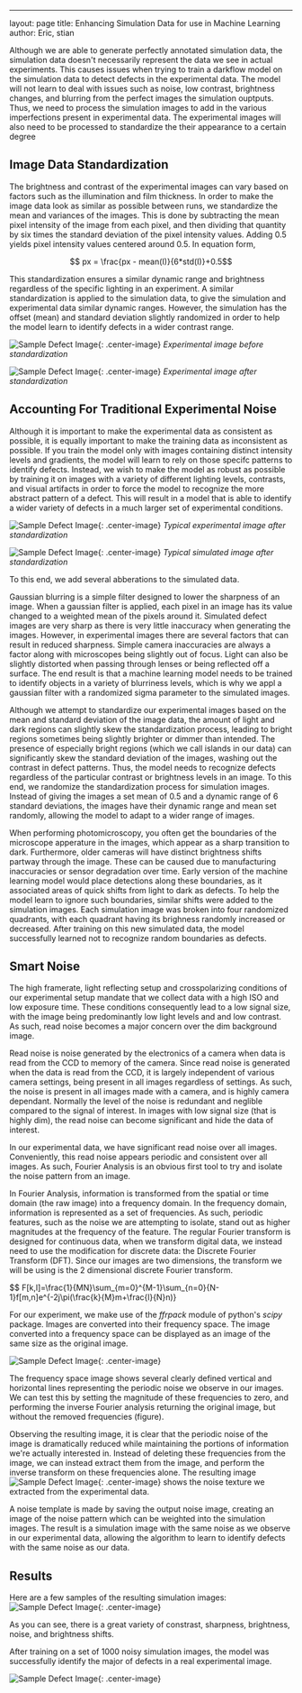 ---
layout: page
title: Enhancing Simulation Data for use in Machine Learning
author: Eric, stian

Although we are able to generate perfectly annotated simulation data, the simulation data doesn't necessarily represent the data we see in actual experiments. This causes issues when trying to train a darkflow model on the simulation data to detect defects in the experimental data. The model will not learn to deal with issues such as noise, low contrast, brightness changes, and blurring from the perfect images the simulation ouptputs. Thus, we need to process the simulation images to add in the various imperfections present in experimental data. The experimental images will also need to be processed to standardize the their appearance to a certain degree

## Image Data Standardization

The brightness and contrast of the experimental images can vary based on factors such as the illumination and film thickness. In order to make the image data look as similar as possible between runs, we standardize the mean and variances of the images. This is done by subtracting the mean pixel intensity of the image from each pixel, and then dividing that quantity by six times the standard deviation of the pixel intensity values. Adding 0.5 yields  pixel intensity values centered around 0.5. In equation form,

$$ px = \frac{px - mean(I)}{6*std(I)}+0.5$$

This standardization ensures a similar dynamic range and brightness regardless of the specific lighting in an experiment. A similar standardization is applied to the simulation data, to give the simulation and experimental data similar dynamic ranges. However, the simulation has the offset (mean) and standard deviation slightly randomized in order to help the model learn to identify defects in a wider contrast  range.

![Sample Defect Image ](/assets/images/2019-06-04_s2_5900RAW.tif "Sample Defect Image"){: .center-image}
*Experimental image before standardization*

![Sample Defect Image ](/assets/images/2019-06-04_s2_5900.tif "Sample Defect Image"){: .center-image}
*Experimental image after standardization*


## Accounting For Traditional Experimental Noise

Although it is important to make the experimental data as consistent as possible, it is equally important to make the training data as inconsistent as possible. If you train the model only with images containing distinct intensity levels and gradients, the model will learn to rely on those specifc patterns to identify defects. Instead, we wish to make the model as robust as possible by training it on images with a variety of different lighting levels, contrasts, and visual artifacts in order to force the model to recognize the more abstract pattern of a defect. This will result in a model that is able to identify a wider variety of defects in a much larger set of experimental conditions.

![Sample Defect Image ](/assets/images/2019-06-04_s2_5900.tif "Sample Defect Image"){: .center-image}
*Typical experimental image after standardization*

![Sample Defect Image ](/assets/images/161311_defect12.jpg "Sample Defect Image"){: .center-image}
*Typical simulated image after standardization*

To this end, we add several abberations to the simulated data.

Gaussian blurring is a simple filter designed to lower the sharpness of an image. When a gaussian filter is applied, each pixel in an image has its value changed to a weighted mean of the pixels around it. Simulated defect images are very sharp as there is very little inaccuracy when generating the images. However, in experimental images there are several factors that can result in reduced sharpness. Simple camera inaccuracies are always a factor along with microscopes being slightly out of focus. Light can also be slightly distorted when passing through lenses or being reflected off a surface. The end result is that a machine learning model needs to be trained to identify objects in a variety of blurriness levels, which is why we appl a  gaussian filter with a randomized sigma parameter to the simulated images.

Although we attempt to standardize our experimental images based on the mean and standard deviation of the image data, the amount of light and dark regions can slightly skew the standardization process, leading to bright regions sometimes being slightly brighter or dimmer than intended. The presence of especially bright regions (which we call islands in our data) can significantly skew the standard deviation of the images, washing out the contrast in defect patterns. Thus, the model needs to recognize defects regardless of the particular contrast or brightness levels in an image. To this end, we randomize the standardization process for simulation images. Instead of giving the images a set mean of 0.5 and a dynamic range of 6 standard deviations, the images have their dynamic range and mean set randomly, allowing the model to adapt to a wider range of images.

When performing photomicroscopy, you often get the boundaries of the microscope apperature in the images, which appear as a sharp transition to dark. Furthermore, older cameras will have distinct brightness shifts partway through the image. These can be caused due to manufacturing inaccuracies or sensor degradation over time. Early version of the machine learning model would place detections along these boundaries, as it associated  areas of quick shifts from light to dark as defects. To help the model learn to ignore such boundaries, similar shifts were added to the simulation images. Each simulation image was broken into four randomized quadrants, with each quadrant having its brighness randomly increased or decreased. After training on this new simulated data, the model successfully learned not to recognize random boundaries as defects.

## Smart Noise

The high framerate, light reflecting setup and crosspolarizing conditions of our experimental setup mandate that we collect data with a high ISO and low exposure time. These conditions consequently lead to a low signal size, with the image being predominantly low light levels and and low contrast. As such, read noise becomes a major concern over the dim background image.

Read noise is noise generated by the electronics of a camera when data is read from the CCD to memory of the camera. Since read noise is generated when the data is read from the CCD, it is largely independent of various camera settings, being present in all images regardless of settings. As such, the noise is present in all images made with a camera, and is highly camera dependant. Normally the level of the noise is redundant and neglible compared to the signal of interest. In images with low signal size (that is highly dim), the read noise can become significant and hide the data of interest.

In our experimental data, we have significant read noise over all images. Conveniently, this read noise appears periodic and consistent over all images. As such, Fourier Analysis is an obvious first tool to try and isolate the noise pattern from an image.

In Fourier Analysis, information is transformed from the spatial or time domain (the raw image) into a frequency domain. In the frequency domain, information is represented as a set of frequencies. As such, periodic features, such as the noise we are attempting to isolate, stand out as higher magnitudes at the frequency of the feature. The regular Fourier transform is designed for continuous data, when we transform digital data, we instead need to use the modification for discrete data: the Discrete Fourier Transform (DFT). Since our images are two dimensions, the transform we will be using is the 2 dimensional discrete Fourier transform.

$$ F[k,l]=\frac{1}{MN}\sum_{m=0}^{M-1}\sum_{n=0}{N-1}f[m,n]e^{-2j\pi(\frac{k}{M}m+\frac{l}{N}n)}

For our experiment, we make use of the *ffrpack* module of python's *scipy* package. Images are converted into their frequency space. The image converted into a frequency space can be displayed as an image of the same size as the original image.

![Sample Defect Image ](/assets/images/fourierCrop.png "Sample Defect Image"){: .center-image}

The frequency space image shows several clearly defined vertical and horizontal lines representing the periodic noise we observe in our images. We can test this by setting the magnitude of these frequencies to zero, and performing the inverse Fourier analysis returning the original image, but without the removed frequencies (figure).

Observing the resulting image, it is clear that the periodic noise of the image is dramatically reduced while maintaining the portions of information we're actually interested in. Instead of deleting these frequencies from the image, we can instead extract them from the image, and perform the inverse transform on these frequencies alone. The resulting image 
![Sample Defect Image ](/assets/images/noise1.jpg "Sample Defect Image"){: .center-image}
shows the noise texture we extracted from the experimental data.

A noise template is made by saving the output noise image, creating an image of the noise pattern which can be weighted into the simulation images. The result is a simulation image with the same noise as we observe in our experimental data, allowing the algorithm to learn to identify defects with the same noise as our data.

## Results

Here are a few samples of the resulting simulation images:
![Sample Defect Image ](/assets/images/fourSim.png "Sample Defect Image"){: .center-image}

As you can see, there is a great variety of constrast, sharpness, brightness, noise, and brightness shifts. 

After training on a set of 1000 noisy simulation images, the model was successfully identify the major of defects in a real experimental image.

![Sample Defect Image ](/assets/images/2019-06-04_s2_5900Marked.tif "Sample Defect Image"){: .center-image}

